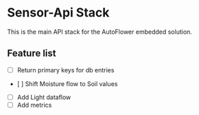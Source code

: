 # Sensor-Api Stack

This is the main API stack for the AutoFlower embedded solution.

## Feature list

- [ ] Return primary keys for db entries
- [ ] Shift Moisture flow to Soil values
- [ ] Add Light dataflow
- [ ] Add metrics
